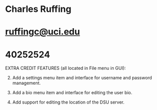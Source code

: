 # Charles Ruffing
# ruffingc@uci.edu
# 40252524

EXTRA CREDIT FEATURES (all located in File menu in GUI):

2. Add a settings menu item and interface for username and password management.

4. Add a bio menu item and interface for editing the user bio.

6. Add support for editing the location of the DSU server.